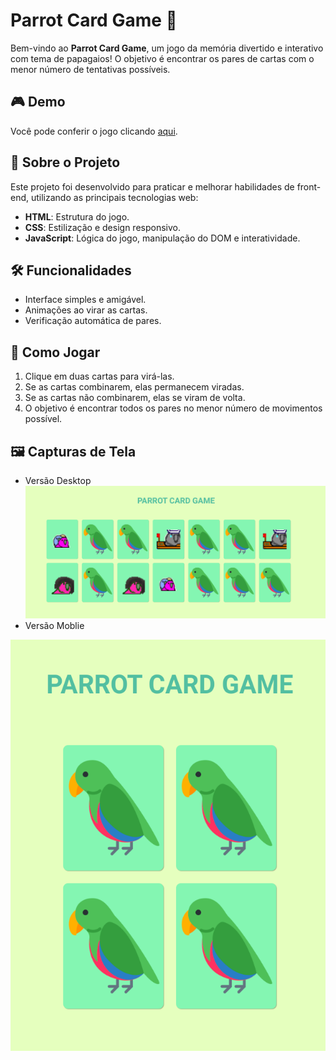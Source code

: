 # Parrot Card Game 🦜

Bem-vindo ao **Parrot Card Game**, um jogo da memória divertido e interativo com tema de papagaios! O objetivo é encontrar os pares de cartas com o menor número de tentativas possíveis.

## 🎮 Demo

Você pode conferir o jogo clicando [aqui](https://yurenathan.github.io/parrot-card-game/).

## 📜 Sobre o Projeto

Este projeto foi desenvolvido para praticar e melhorar habilidades de front-end, utilizando as principais tecnologias web:

- **HTML**: Estrutura do jogo.
- **CSS**: Estilização e design responsivo.
- **JavaScript**: Lógica do jogo, manipulação do DOM e interatividade.

## 🛠️ Funcionalidades

- Interface simples e amigável.
- Animações ao virar as cartas.
- Verificação automática de pares.

## 🚀 Como Jogar

1. Clique em duas cartas para virá-las.
2. Se as cartas combinarem, elas permanecem viradas.
3. Se as cartas não combinarem, elas se viram de volta.
4. O objetivo é encontrar todos os pares no menor número de movimentos possível.

## 🖼️ Capturas de Tela
- Versão Desktop
![Screenshot do Jogo](./images/desktop.png)
- Versão Moblie

![Screenshot do Jogo](./images/moblie.png)
